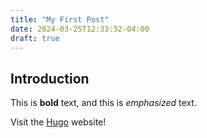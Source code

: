 ```yaml
---
title: "My First Post"
date: 2024-03-25T12:33:52-04:00
draft: true
---
```


## Introduction

This is **bold** text, and this is *emphasized* text.

Visit the [Hugo](https://gohugo.io) website!
